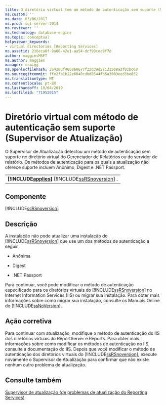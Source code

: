 ```yaml
---
title: O diretório virtual tem um método de autenticação sem suporte (Supervisor de atualização) | Microsoft Docs
ms.custom: ''
ms.date: 03/06/2017
ms.prod: sql-server-2014
ms.reviewer: ''
ms.technology: database-engine
ms.topic: conceptual
helpviewer_keywords:
- virtual directories [Reporting Services]
ms.assetid: 216eca6f-9a66-42e1-aa54-dcf99cec9f7d
author: maggiesMSFT
ms.author: maggies
manager: craigg
ms.openlocfilehash: 26420df466860677f22d39d57133568a2f02bc68
ms.sourcegitcommit: ffe2fa1b22e6040cdbd8544fb5a3083eed3be852
ms.translationtype: MT
ms.contentlocale: pt-BR
ms.lasthandoff: 10/04/2019
ms.locfileid: "71952015"
---
```

# <a name="virtual-directory-has-unsupported-authentication-method-upgrade-advisor"></a>Diretório virtual com método de autenticação sem suporte (Supervisor de Atualização)
  O Supervisor de Atualização detectou um método de autenticação sem suporte no diretório virtual do Gerenciador de Relatórios ou do servidor de relatório. Os métodos de autenticação para os quais a atualização não oferece suporte incluem Anônimo, Digest e .NET Passport.  
  
||  
|-|  
|**[!INCLUDE[applies](../../includes/applies-md.md)]**  [!INCLUDE[ssRSnoversion](../../includes/ssrsnoversion-md.md)] .|  
  
## <a name="component"></a>Componente  
 [!INCLUDE[ssRSnoversion](../../includes/ssrsnoversion-md.md)]  
  
## <a name="description"></a>Descrição  
 A instalação não pode atualizar uma instalação do [!INCLUDE[ssRSnoversion](../../includes/ssrsnoversion-md.md)] que use um dos métodos de autenticação a seguir  
  
-   Anônima  
  
-   Digest  
  
-   .NET Passport  
  
 Para continuar, você pode modificar o método de autenticação especificado para os diretórios virtuais do [!INCLUDE[ssRSnoversion](../../includes/ssrsnoversion-md.md)] no Internet Information Services (IIS) ou migrar sua instalação. Para obter mais informações sobre como migrar sua instalação, consulte os Manuais Online do [!INCLUDE[ssNoVersion](../../includes/ssnoversion-md.md)].  
  
## <a name="corrective-action"></a>Ação corretiva  
 Para continuar com atualização, modifique o método de autenticação do IIS dos diretórios virtuais do ReportServer e Reports. Para obter mais informações sobre como modificar os métodos de autenticação no IIS, consulte a documentação do IIS. Depois que você modificar o método de autenticação dos diretórios virtuais do [!INCLUDE[ssRSnoversion](../../includes/ssrsnoversion-md.md)], execute novamente o Supervisor de Atualização para confirmar que não existe nenhum outro problema de atualização.  
  
## <a name="see-also"></a>Consulte também  
 [Supervisor de atualização &#40;de problemas de atualização do Reporting Services&#41;](../../../2014/sql-server/install/reporting-services-upgrade-issues-upgrade-advisor.md)  
  
  
